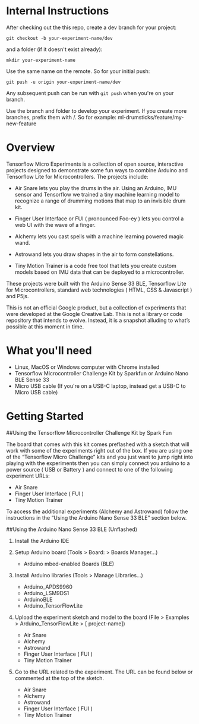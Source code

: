 # Internal Instructions

After checking out the this repo, create a dev branch for your project:

`git checkout -b your-experiment-name/dev`

and a folder (if it doesn't exist already):

`mkdir your-experiment-name`

Use the same name on the remote. So for your initial push:

`git push -u origin your-experiment-name/dev`

Any subsequent push can be run with `git push` when you're on your branch.

Use the branch and folder to develop your experiment. If you create more branches, prefix them with <your-experiment-name>/. So for example: ml-drumsticks/feature/my-new-feature

# Overview
Tensorflow Micro Experiments is a collection of open source, interactive projects designed to demonstrate some fun ways to combine Arduino and Tensorflow Lite for Microcontrollers. The projects include:

- Air Snare lets you play the drums in the air. Using an Arduino, IMU sensor and Tensorflow we trained a tiny machine learning model to recognize a range of drumming motions that map to an invisible drum kit. 

- Finger User Interface or FUI ( pronounced Foo-ey ) lets you control a web UI with the wave of a finger. 

- Alchemy lets you cast spells with a machine learning powered magic wand. 

- Astrowand lets you draw shapes in the air to form constellations.  

- Tiny Motion Trainer is a code free tool that lets you create custom models based on IMU data that can be deployed to a microcontroller. 

These projects were built with the Arduino Sense 33 BLE, Tensorflow Lite for Microcontrollers, standard web technologies ( HTML, CSS & Javascript ) and P5js. 

This is not an official Google product, but a collection of experiments that were developed at the Google Creative Lab. This is not a library or code repository that intends to evolve. Instead, it is a snapshot alluding to what’s possible at this moment in time. 

# What you'll need

- Linux, MacOS or Windows computer with Chrome installed
- Tensorflow Microcontroller Challenge Kit by Sparkfun or Arduino Nano BLE Sense 33
- Micro USB cable (If you're on a USB-C laptop, instead get a USB-C to Micro USB cable)

# Getting Started

##Using the Tensorflow Microcontroller Challenge Kit by Spark Fun

The board that comes with this kit comes preflashed with a sketch that will work with some of the experiments right out of the box. If you are using one of the “Tensorflow Micro Challenge” kits and you just want to jump right into playing with the experiments then you can simply connect you arduino to a power source ( USB or Battery ) and connect to one of the following experiment URLs:
- Air Snare
- Finger User Interface ( FUI )
- Tiny Motion Trainer

To access the additional experiments (Alchemy and Astrowand) follow the instructions in the “Using the Arduino Nano Sense 33 BLE” section below.
 
##Using the Arduino Nano Sense 33 BLE (Unflashed)

1. Install the Arduino IDE
2. Setup Arduino board (Tools > Board: > Boards Manager…) 
	- Arduino mbed-enabled Boards (BLE)
3. Install Arduino libraries (Tools > Manage Libraries…)
	- Arduino_APDS9960
	- Arduino_LSM9DS1
	- ArduinoBLE
	- Arduino_TensorFlowLite

4. Upload the experiment sketch and model to the board (File > Examples > Arduino_TensorFlowLite > [ project-name])
	- Air Snare
	- Alchemy
	- Astrowand
	- Finger User Interface ( FUI )
	- Tiny Motion Trainer


5. Go to the URL related to the experiment. The URL can be found below or commented at the top of the sketch.
	- Air Snare
	- Alchemy
	- Astrowand
	- Finger User Interface ( FUI )
	- Tiny Motion Trainer
 
